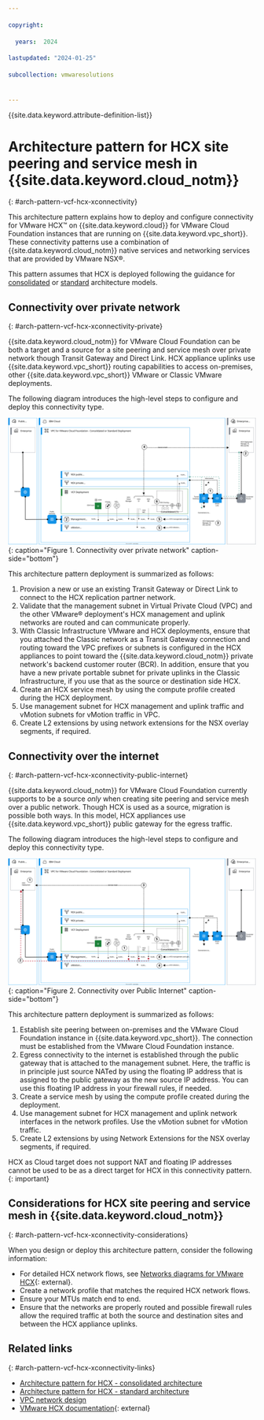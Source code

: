```yaml
---

copyright:

  years:  2024

lastupdated: "2024-01-25"

subcollection: vmwaresolutions


---
```


{{site.data.keyword.attribute-definition-list}}

# Architecture pattern for HCX site peering and service mesh in {{site.data.keyword.cloud_notm}}
{: #arch-pattern-vcf-hcx-xconnectivity}

This architecture pattern explains how to deploy and configure connectivity for VMware HCX™ on {{site.data.keyword.cloud}} for VMware Cloud Foundation instances that are running on {{site.data.keyword.vpc_short}}. These connectivity patterns use a combination of {{site.data.keyword.cloud_notm}} native services and networking services that are provided by VMware NSX®.

This pattern assumes that HCX is deployed following the guidance for [consolidated](/docs/vmwaresolutions?topic=vmwaresolutions-arch-pattern-vcf-hcx-con) or [standard](/docs/vmwaresolutions?topic=vmwaresolutions-arch-pattern-vcf-hcx-std) architecture models.

## Connectivity over private network
{: #arch-pattern-vcf-hcx-xconnectivity-private}

{{site.data.keyword.cloud_notm}} for VMware Cloud Foundation can be both a target and a source for a site peering and service mesh over private network though Transit Gateway and Direct Link. HCX appliance uplinks use {{site.data.keyword.vpc_short}} routing capabilities to access on-premises, other {{site.data.keyword.vpc_short}} VMware or Classic VMware deployments.

The following diagram introduces the high-level steps to configure and deploy this connectivity type.

![Connectivity over private network](../../images/vcf-arch-hcx-net-priv.svg "Connectivity over private network."){: caption="Figure 1. Connectivity over private network" caption-side="bottom"}

This architecture pattern deployment is summarized as follows:

1. Provision a new or use an existing Transit Gateway or Direct Link to connect to the HCX replication partner network.
1. Validate that the management subnet in Virtual Private Cloud (VPC) and the other VMware® deployment's HCX management and uplink networks are routed and can communicate properly.
1. With Classic Infrastructure VMware and HCX deployments, ensure that you attached the Classic network as a Transit Gateway connection and routing toward the VPC prefixes or subnets is configured in the HCX appliances to point toward the {{site.data.keyword.cloud_notm}} private network's backend customer router (BCR). In addition, ensure that you have a new private portable subnet for private uplinks in the Classic Infrastructure, if you use that as the source or destination side HCX.
1. Create an HCX service mesh by using the compute profile created during the HCX deployment.
1. Use management subnet for HCX management and uplink traffic and vMotion subnets for vMotion traffic in VPC.
1. Create L2 extensions by using network extensions for the NSX overlay segments, if required.

## Connectivity over the internet
{: #arch-pattern-vcf-hcx-xconnectivity-public-internet}

{{site.data.keyword.cloud_notm}} for VMware Cloud Foundation currently supports to be a source *only* when creating site peering and service mesh over a public network. Though HCX is used as a source, migration is possible both ways. In this model, HCX appliances use {{site.data.keyword.vpc_short}} public gateway for the egress traffic. 

The following diagram introduces the high-level steps to configure and deploy this connectivity type.

![Connectivity over the internet](../../images/vcf-arch-hcx-net-pub-1.svg "Connectivity over the internet."){: caption="Figure 2. Connectivity over Public Internet" caption-side="bottom"}

This architecture pattern deployment is summarized as follows:

1. Establish site peering between on-premises and the VMware Cloud Foundation instance in {{site.data.keyword.vpc_short}}. The connection must be established from the VMware Cloud Foundation instance.  
1. Egress connectivity to the internet is established through the public gateway that is attached to the management subnet. Here, the traffic is in principle just source NATed by using the floating IP address that is assigned to the public gateway as the new source IP address. You can use this floating IP address in your firewall rules, if needed.
1. Create a service mesh by using the compute profile created during the deployment.
1. Use management subnet for HCX management and uplink network interfaces in the network profiles. Use the vMotion subnet for vMotion traffic.
1. Create L2 extensions by using Network Extensions for the NSX overlay segments, if required.

HCX as Cloud target does not support NAT and floating IP addresses cannot be used to be as a direct target for HCX in this connectivity pattern.
{: important}

## Considerations for HCX site peering and service mesh in {{site.data.keyword.cloud_notm}}
{: #arch-pattern-vcf-hcx-xconnectivity-considerations}

When you design or deploy this architecture pattern, consider the following information:

* For detailed HCX network flows, see [Networks diagrams for VMware HCX](https://ports.esp.vmware.com/network-diagrams/VMware-HCX){: external}.
* Create a network profile that matches the required HCX network flows.
* Ensure your MTUs match end to end.
* Ensure that the networks are properly routed and possible firewall rules allow the required traffic at both the source and destination sites and between the HCX appliance uplinks.

## Related links
{: #arch-pattern-vcf-hcx-xconnectivity-links}

* [Architecture pattern for HCX - consolidated architecture](/docs/vmwaresolutions?topic=vmwaresolutions-arch-pattern-vcf-hcx-con)
* [Architecture pattern for HCX - standard architecture](/docs/vmwaresolutions?topic=vmwaresolutions-arch-pattern-vcf-hcx-std)
* [VPC network design](/docs/vmwaresolutions?topic=vmwaresolutions-vpc-vcf-vpc-deployment)
* [VMware HCX documentation](https://docs.vmware.com/en/VMware-HCX/index.html){: external}
